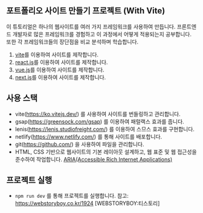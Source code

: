 ## 포트폴리오 사이트 만들기 프로젝트 (With Vite)

이 튜토리얼은 하나의 웹사이트를 여러 가지 프레임워크를 사용하여 만듭니다.
프론트엔드 개발자로 많은 프레임워크를 경험하고 이 과정에서 어떻게 적용되는지 공부합니다.
또한 각 프레임워크들의 장단점을 비교 분석하며 학습합니다.

1. [vite](https://github.com/webstoryboy/port2023-vite)를 이용하여 사이트를 제작합니다.
2. [react.js](https://github.com/webstoryboy/port2023-react)를 이용하여 사이트를 제작합니다.
3. [vue.js](https://github.com/webstoryboy/port2023-vue)를 이용하여 사이트를 제작합니다.
4. [next.js](https://github.com/webstoryboy/port2023-next)를 이용하여 사이트를 제작합니다.

## 사용 스택

- vite(https://ko.vitejs.dev/) 를 사용하여 사이트를 번들링하고 관리합니다.
- gsap(https://greensock.com/gsap) 를 이용하여 패럴랙스 효과를 줍니다.
- lenis(https://lenis.studiofreight.com/) 를 이용하여 스므스 효과를 구현합니다.
- netlify(https://www.netlify.com/) 를 통해 사이트를 배포합니다.
- git(https://github.com/) 을 사용하여 파일을 관리합니다.
- HTML, CSS 기반으로 웹사이트의 기본 레이아웃 설계하고, 웹 표준 및 웹 접근성을 준수하여 작업합니다. [ARIA(Accessible Rich Internet Applications)](https://developer.mozilla.org/en-US/docs/Web/Accessibility/ARIA/Roles)

## 프로젝트 실행

- `npm run dev` 를 통해 프로젝트를 실행합니다.
  참고: https://webstoryboy.co.kr/1924 [WEBSTORYBOY:티스토리]
